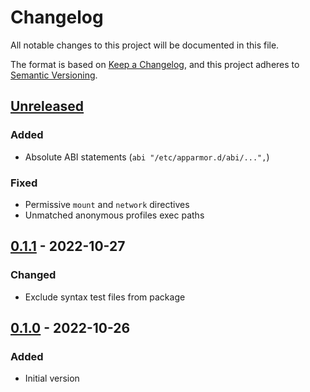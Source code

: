 # Changelog

All notable changes to this project will be documented in this file.

The format is based on [Keep a Changelog](https://keepachangelog.com/en/1.1.0/),
and this project adheres to [Semantic Versioning](https://semver.org/spec/v2.0.0.html).

## [Unreleased]
### Added
- Absolute ABI statements (`abi "/etc/apparmor.d/abi/...",`)
### Fixed
- Permissive `mount` and `network` directives
- Unmatched anonymous profiles exec paths

## [0.1.1] - 2022-10-27
### Changed
- Exclude syntax test files from package

## [0.1.0] - 2022-10-26
### Added
- Initial version

[Unreleased]: https://github.com/HorlogeSkynet/AppArmor/compare/v0.1.1...HEAD
[0.1.1]: https://github.com/HorlogeSkynet/AppArmor/compare/v0.1.0...v0.1.1
[0.1.0]: https://github.com/HorlogeSkynet/AppArmor/releases/tag/v0.1.0
